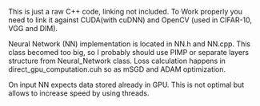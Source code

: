 This is just a raw C++ code, linking not included. To Work properly you need to link it against CUDA(with cuDNN) and OpenCV (used in CIFAR-10, VGG and DIM).

Neural Network (NN) implementation is located in NN.h and NN.cpp. This class becomed too big, so I probably should use PIMP or separate layers structure from Neural_Network class. Loss calculation happens in direct_gpu_computation.cuh so as mSGD and ADAM optimization.

On input NN expects data stored already in GPU. This is not optimal but allows to increase speed by using threads.
